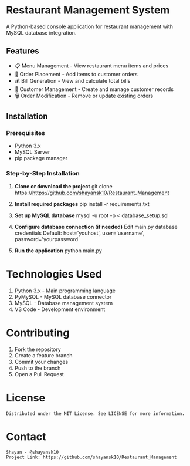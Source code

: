 # Restaurant Management System

A Python-based console application for restaurant management with MySQL database integration.

## Features
- 📋 Menu Management - View restaurant menu items and prices
- 🛒 Order Placement - Add items to customer orders  
- 💰 Bill Generation - View and calculate total bills
- 👥 Customer Management - Create and manage customer records
- 🗑️ Order Modification - Remove or update existing orders

## Installation

### Prerequisites
- Python 3.x
- MySQL Server
- pip package manager

### Step-by-Step Installation

1. **Clone or download the project**
   git clone https://https://github.com/shayansk10/Restaurant_Management

2. **Install required packages**
    pip install -r requirements.txt

3. **Set up MySQL database**
    mysql -u root -p < database_setup.sql

4. **Configure database connection (if needed)**
    Edit main.py database credentials
    Default: host='youhost', user='username', password='yourpassword'

5. **Run the application**
    python main.py

# Technologies Used
   1. Python 3.x - Main programming language
   2. PyMySQL - MySQL database connector
   3. MySQL - Database management system
   4. VS Code - Development environment

# Contributing
   1. Fork the repository
   2. Create a feature branch 
   3. Commit your changes 
   4. Push to the branch
   5. Open a Pull Request

# License
    Distributed under the MIT License. See LICENSE for more information.

# Contact
    Shayan - @shayansk10
    Project Link: https://github.com/shayansk10/Restaurant_Management